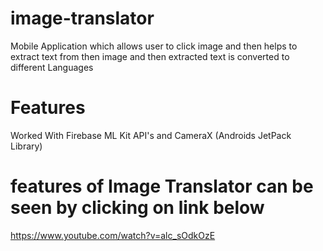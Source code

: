 # image-translator

Mobile Application which allows user to click image 
and then helps to extract text from then image 
and then extracted text is converted to different Languages

# Features

Worked With Firebase ML Kit API's and CameraX 
(Androids JetPack Library)


# features of Image Translator can be seen by clicking on link below

https://www.youtube.com/watch?v=alc_sOdkOzE
